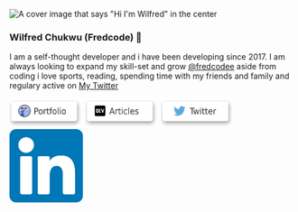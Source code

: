 ![A cover image that says "Hi I'm Wilfred" in the center](https://res.cloudinary.com/drowlz6be/image/upload/v1594448416/githubreadme/web-text-1591060_1_hiucrv.jpg)
### Wilfred Chukwu (Fredcode) 👋

I am a self-thought developer and i have been developing since 2017. I am always looking to expand my skill-set and grow [@fredcodee](https://github.com/fredcodee)
aside from coding i love sports, reading, spending time with my friends and family and regulary active on [My Twitter](https://twitter.com/fredcode_)

<a title="Portfolio" href="https://fredcodee.github.io/portfolio/"><img alt="My portfolio" src="https://github.com/fredcodee/fredcodee/blob/master/icons/portfoliobutton.png" width="130" /></a> <a title="DEV.to Articles" href="https://dev.to/fredcode"><img alt="My DEV.to Profile" src="https://github.com/fredcodee/fredcodee/blob/master/icons/articles.png" width="130" /></a> <a title="Twitter Profile" href="https://twitter.com/fredcode_"><img alt="MY Twitter Profile" src="https://github.com/fredcodee/fredcodee/blob/master/icons/twitter.png" width="130" /></a> <a title="My linkedin" href="https://www.linkedin.com/in/wilfred-chukwu-891830174/"><img alt="MY Linkedin" src="https://github.com/fredcodee/fredcodee/blob/master/icons/linkedlin.png" width="130" /></a>

